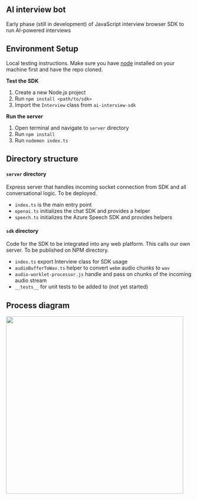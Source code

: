## AI interview bot

Early phase (still in development) of JavaScript interview browser SDK to run AI-powered interviews

## Environment Setup

Local testing instructions. Make sure you have [node](https://nodejs.org/en/download) installed on your machine first and have the repo cloned.

**Test the SDK**

1. Create a new Node.js project
2. Run `npm install <path/to/sdk>`
3. Import the `Interview` class from `ai-interview-sdk`

**Run the server**

1. Open terminal and navigate to `server` directory
2. Run `npm install`
3. Run `nodemon index.ts`

## Directory structure

#### `server` directory

Express server that handles incoming socket connection from SDK and all conversational logic. To be deployed.

- `index.ts` is the main entry point
- `openai.ts` initializes the chat SDK and provides a helper
- `speech.ts` initializes the Azure Speech SDK and provides helpers

#### `sdk` directory

Code for the SDK to be integrated into any web platform. This calls our own server. To be published on NPM directory.

- `index.ts` export Interview class for SDK usage
- `audioBufferToWav.ts` helper to convert `webm` audio chunks to `wav`
- `audio-worklet-processor.js` handle and pass on chunks of the incoming audio stream
- `__tests__` for unit tests to be added to (not yet started)

## Process diagram

<img src="https://www.plantuml.com/plantuml/png/VP31Rk8m48RlynIZx3ah8M0FQ3TYsueUUga4FPKU9lP4M2Hsv8nLGDpx5EsXZzOdAII10eNwvF7_VRyq7bP2NaAH0sJE2NkC_bPcnODEF_buUSTsw2N_TjTkCXRFLB16JK9eBAfPiFDgQh_CjzVp9bkDbEUDIOBEAiRwJ6q484Ponl7D7OvozupNC_82G4gSnuUAFLA512LvCSgKP0MZaNTMaAsEjc5w75wHckyp1Mp5o1AZ_wlWUMh79REQnUBY2I-aPlIUkRsVr2zyQctPhTFODPC11N4s52bxx01X_FZBitwAamHJ761X51fR1e4KupX1XODcnjHOyakae8q3MA_NS5ZL_Tq1LHlwlA5FweGNyhscrzGao1lma6HiRHVaijxVwTa9cM5yxF-ypPzsb_I2a1v-6ssWgcIQiwzQ6ePiTIZoJm00" width="480">

